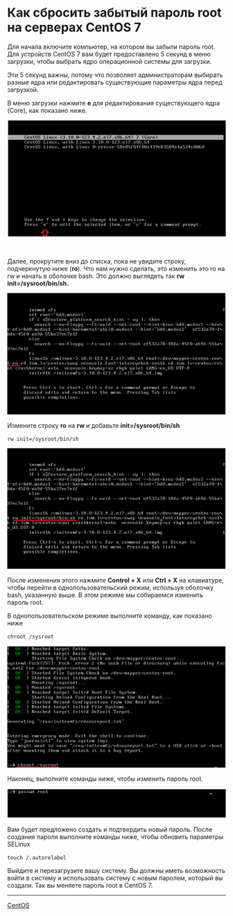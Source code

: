 # Как сбросить забытый пароль root на серверах CentOS 7

Для начала включите компьютер, на котором вы забыли пароль root. Для устройств CentOS 7 вам будет предоставлено 5 секунд в меню загрузки, чтобы выбрать ядро операционной системы для загрузки.

Эти 5 секунд важны, потому что позволяет администраторам выбирать разные ядра или редактировать существующие параметры ядра перед загрузкой.

В меню загрузки нажмите **e** для редактирования существующего ядра (Core), как показано ниже.

[![Changing root password on centos 7](/images/6639ad12dfb81779c5ab262634ba2ba3.png)](https://www.liberiangeek.net/wp-content/uploads/2014/09/centos7-forgot-root-password.png)

[  
](https://is.ltroute.com/click.track?CID=420817&AFID=426982&SID=liberiangeek&nonencodedurl=https://www.fandomcentre.com/products/doctor-who-spinning-3d-tardis-police-box-pendant-necklace-w-30-chain)

Далее, прокрутите вниз до списка, пока не увидите строку, подчеркнутую ниже (**ro**). Что нам нужно сделать, это изменить это ro на rw и начать в оболочке bash. Это должно выглядеть так **rw init=/sysroot/bin/sh.**

[![forgotten root password on centos 7](/images/fec0c31cfaf6dc4587d9008125b9a50d.png)](https://www.liberiangeek.net/wp-content/uploads/2014/09/centos7-forgot-root-password-1.png)

Измените строку **ro** на **rw** и добавьте **init=/sysroot/bin/sh**

```
rw init=/sysroot/bin/sh
```

[![changing root password on centos](/images/91ec5236a7880cf72f8d01ebe5b1775f.png)](https://www.liberiangeek.net/wp-content/uploads/2014/09/centos7-forgot-root-password-2.png)

После изменения этого нажмите **Control + X** или **Ctrl + X** на клавиатуре, чтобы перейти в однопользовательский режим, используя оболочку bash, указанную выше. В этом режиме мы собираемся изменить пароль root.

В однопользовательском режиме выполните команду, как показано ниже

```
chroot /sysroot
```

[![password change on centos 7](/images/5db43420e207098a193135248fcae6cb.png)](https://www.liberiangeek.net/wp-content/uploads/2014/09/centos7-forgot-root-password-3.png)

Наконец, выполните команды ниже, чтобы изменить пароль root.

[![change password on centos 7](/images/629515fa748d692d5f3e254117e5f55a.png)](https://www.liberiangeek.net/wp-content/uploads/2014/09/centos7-forgot-root-password-4.png)

Вам будет предложено создать и подтвердить новый пароль. После создания пароля выполните команды ниже, чтобы обновить параметры SELinux

```
touch /.autorelabel
```

Выйдите и перезагрузите вашу систему. Вы должны иметь возможность войти в систему и использовать систему с новым паролем, который вы создали. Так вы меняете пароль root в CentOS 7.

**********
[CentOS](/tags/CentOS.md)
